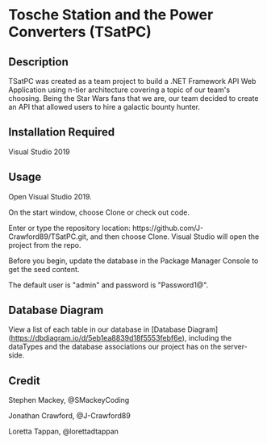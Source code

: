 # Tosche Station and the Power Converters (TSatPC)

## Description
TSatPC was created as a team project to build a .NET Framework API Web Application using n-tier architecture covering a topic of our team's choosing. Being the Star Wars fans that we are, our team decided to create an API that allowed users to hire a galactic bounty hunter.</div>

## Installation Required
Visual Studio 2019

## Usage
<div>
  <p>Open Visual Studio 2019.</p>
  <p>On the start window, choose Clone or check out code.</p>
  <p>Enter or type the repository location: https://github.com/J-Crawford89/TSatPC.git, and then choose Clone. Visual Studio will open the project from the repo.</p>
  <p>Before you begin, update the database in the Package Manager Console to get the seed content.</p>
  <p>The default user is "admin" and password is "Password1@".</p>
</div>

## Database Diagram
View a list of each table in our database in [Database Diagram] (https://dbdiagram.io/d/5eb1ea8839d18f5553febf6e), including the dataTypes and the database associations our project has on the server-side.

## Credit
<div>
  <p>Stephen Mackey, @SMackeyCoding</p>
  <p>Jonathan Crawford, @J-Crawford89</p>
  <p>Loretta Tappan, @lorettadtappan</p>
</div>
